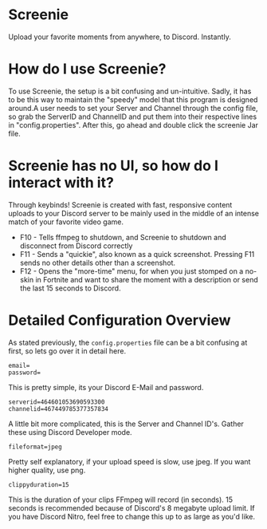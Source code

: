# Screenie
Upload your favorite moments from anywhere, to Discord. Instantly.

# How do I use Screenie?
To use Screenie, the setup is a bit confusing and un-intuitive. Sadly, it has to be this way to maintain the "speedy" model that this program is designed around.A user needs to set your Server and Channel through the config file, so grab the ServerID and ChannelID and put them into their respective lines in "config.properties". After this, go ahead and double click the screenie Jar file.

# Screenie has no UI, so how do I interact with it?
Through keybinds! Screenie is created with fast, responsive content uploads to your Discord server to be mainly used in the middle of an intense match of your favorite video game.

* F10 - Tells ffmpeg to shutdown, and Screenie to shutdown and disconnect from Discord correctly
* F11 - Sends a "quickie", also known as a quick screenshot. Pressing F11 sends no other details other than a screenshot.
* F12 - Opens the "more-time" menu, for when you just stomped on a no-skin in Fortnite and want to share the moment with a description or send the last 15 seconds to Discord.

# Detailed Configuration Overview
As stated previously, the ```config.properties``` file can be a bit confusing at first, so lets go over it in detail here.
```
email=
password=
```
This is pretty simple, its your Discord E-Mail and password.
```
serverid=464601053690593300
channelid=467449785377357834
```
A little bit more complicated, this is the Server and Channel ID's. Gather these using Discord Developer mode.
```
fileformat=jpeg
```
Pretty self explanatory, if your upload speed is slow, use jpeg. If you want higher quality, use png.
```
clippyduration=15
```
This is the duration of your clips FFmpeg will record (in seconds). 15 seconds is recommended because of Discord's 8 megabyte upload limit. If you have Discord Nitro, feel free to change this up to as large as you'd like.
